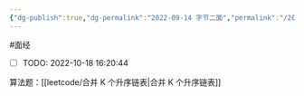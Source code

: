 ```yaml
---
{"dg-publish":true,"dg-permalink":"2022-09-14 字节二面","permalink":"/2022-09-14 字节二面/"}
---
```



#面经 

- [ ] TODO: 2022-10-18 16:20:44

算法题：[[leetcode/合并 K 个升序链表\|合并 K 个升序链表]]